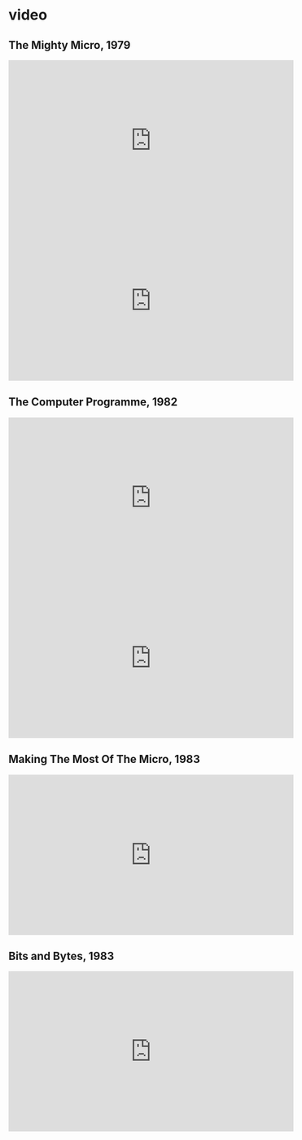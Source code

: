 # video

## The Mighty Micro, 1979

<iframe width="560" height="315" src="https://www.youtube.com/embed/videoseries?list=PL13dwmxpaKl5JJyC4L09uf_PFXkn6FlGA" frameborder="0" allow="accelerometer; autoplay; encrypted-media; gyroscope; picture-in-picture" allowfullscreen></iframe>

<iframe width="560" height="315" src="https://www.youtube.com/embed/videoseries?list=PLqrLFTwrYemNYgb-hPXd3Kiwe0L8vuyIr" frameborder="0" allow="accelerometer; autoplay; encrypted-media; gyroscope; picture-in-picture" allowfullscreen></iframe>

## The Computer Programme, 1982

<iframe width="560" height="315" src="https://www.youtube.com/embed/videoseries?list=PLOtimvwAoYtnCtLiLspq_Gnng1XusYwPU" frameborder="0" allow="accelerometer; autoplay; encrypted-media; gyroscope; picture-in-picture" allowfullscreen></iframe>

<iframe width="560" height="315" src="https://www.youtube.com/embed/videoseries?list=PLUbyy-NEBjIKP9wPIwj13rRBcXhcQWBZs" frameborder="0" allow="accelerometer; autoplay; encrypted-media; gyroscope; picture-in-picture" allowfullscreen></iframe>

## Making The Most Of The Micro, 1983

<iframe width="560" height="315" src="https://www.youtube.com/embed/videoseries?list=PLOtimvwAoYtlWZdX-MgnHrr-GUS7m8F7g" frameborder="0" allow="accelerometer; autoplay; encrypted-media; gyroscope; picture-in-picture" allowfullscreen></iframe>

## Bits and Bytes, 1983

<iframe width="560" height="315" src="https://www.youtube.com/embed/videoseries?list=PLHBSleF-26L80dFdwyeYRguQty9M2hz3L" frameborder="0" allow="accelerometer; autoplay; encrypted-media; gyroscope; picture-in-picture" allowfullscreen></iframe>

